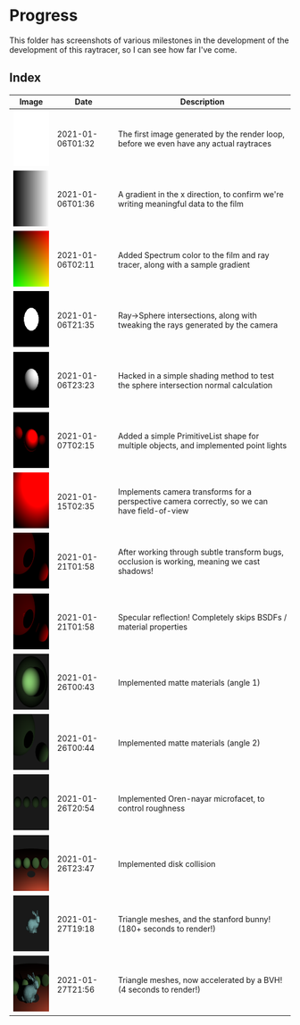# Progress

This folder has screenshots of various milestones in the development of the development of this raytracer, so I can see how far I've come.

## Index

|                          Image                         |       Date       |    Description                                                                      |
|--------------------------------------------------------|------------------|-------------------------------------------------------------------------------------|
|<img src="./001_first.png" width="100" height="100">    | 2021-01-06T01:32 | The first image generated by the render loop, before we even have any actual raytraces
|<img src="./002_gradient.png" width="100" height="100"> | 2021-01-06T01:36 | A gradient in the x direction, to confirm we're writing meaningful data to the film
|<img src="./003_color.png" width="100" height="100">    | 2021-01-06T02:11 | Added Spectrum color to the film and ray tracer, along with a sample gradient
|<img src="./004_sphere.png" width="100" height="100">   | 2021-01-06T21:35 | Ray->Sphere intersections, along with tweaking the rays generated by the camera
|<img src="./005_shading.png" width="100" height="100">  | 2021-01-06T23:23 | Hacked in a simple shading method to test the sphere intersection normal calculation
|<img src="./006_many.png" width="100" height="100">     | 2021-01-07T02:15 | Added a simple PrimitiveList shape for multiple objects, and implemented point lights
|<img src="./007_fov.png" width="100" height="100">      | 2021-01-15T02:35 | Implements camera transforms for a perspective camera correctly, so we can have field-of-view
|<img src="./008_shadows.png" width="100" height="100">  | 2021-01-21T01:58 | After working through subtle transform bugs, occlusion is working, meaning we cast shadows!
|<img src="./009_spec_refl.png" width="100" height="100">| 2021-01-21T01:58 | Specular reflection! Completely skips BSDFs / material properties
|<img src="./010_matte.png" width="100" height="100">    | 2021-01-26T00:43 | Implemented matte materials (angle 1)
|<img src="./011_matte_2.png" width="100" height="100">  | 2021-01-26T00:44 | Implemented matte materials (angle 2)
|<img src="./012_orennayar.png" width="100" height="100">| 2021-01-26T20:54 | Implemented Oren-nayar microfacet, to control roughness
|<img src="./013_disk.png" width="100" height="100">     | 2021-01-26T23:47 | Implemented disk collision
|<img src="./014_bunbun.png" width="100" height="100">   | 2021-01-27T19:18 | Triangle meshes, and the stanford bunny! (180+ seconds to render!)
|<img src="./015_bunaccel.png" width="100" height="100"> | 2021-01-27T21:56 | Triangle meshes, now accelerated by a BVH! (4 seconds to render!)